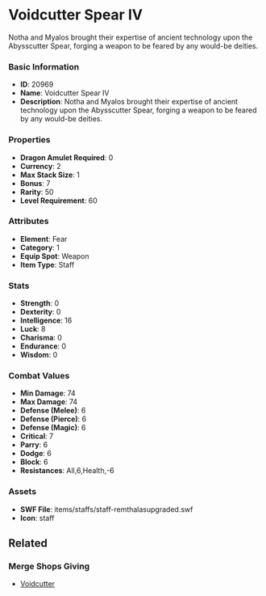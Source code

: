 # Voidcutter Spear IV

Notha and Myalos brought their expertise of ancient technology upon the Abysscutter Spear, forging a weapon to be feared by any would-be deities.

### Basic Information

- **ID**: 20969
- **Name**: Voidcutter Spear IV
- **Description**: Notha and Myalos brought their expertise of ancient technology upon the Abysscutter Spear, forging a weapon to be feared by any would-be deities.

### Properties

- **Dragon Amulet Required**: 0
- **Currency**: 2
- **Max Stack Size**: 1
- **Bonus**: 7
- **Rarity**: 50
- **Level Requirement**: 60

### Attributes

- **Element**: Fear
- **Category**: 1
- **Equip Spot**: Weapon
- **Item Type**: Staff

### Stats

- **Strength**: 0
- **Dexterity**: 0
- **Intelligence**: 16
- **Luck**: 8
- **Charisma**: 0
- **Endurance**: 0
- **Wisdom**: 0

### Combat Values

- **Min Damage**: 74
- **Max Damage**: 74
- **Defense (Melee)**: 6
- **Defense (Pierce)**: 6
- **Defense (Magic)**: 6
- **Critical**: 7
- **Parry**: 6
- **Dodge**: 6
- **Block**: 6
- **Resistances**: All,6,Health,-6

### Assets

- **SWF File**: items/staffs/staff-remthalasupgraded.swf
- **Icon**: staff

## Related

### Merge Shops Giving

- [Voidcutter](../merge-shops/370-voidcutter.md)

